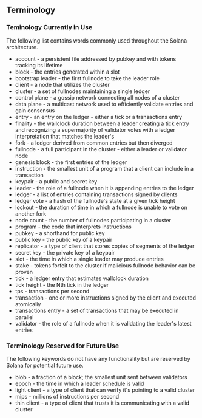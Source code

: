 ## Terminology

### Teminology Currently in Use

The following list contains words commonly used throughout the Solana architecture.

* account - a persistent file addressed by pubkey and with tokens tracking its lifetime
* block - the entries generated within a slot
* bootstrap leader - the first fullnode to take the leader role
* client - a node that utilizes the cluster
* cluster - a set of fullnodes maintaining a single ledger
* control plane - a gossip network connecting all nodes of a cluster
* data plane - a multicast network used to efficiently validate entries and gain consensus
* entry - an entry on the ledger - either a tick or a transactions entry
* finality - the wallclock duration between a leader creating a tick entry and recognizing
  a supermajority of validator votes with a ledger interpretation that matches the leader's
* fork - a ledger derived from common entries but then diverged
* fullnode - a full participant in the cluster - either a leader or validator node
* genesis block - the first entries of the ledger
* instruction - the smallest unit of a program that a client can include in a transaction
* keypair - a public and secret key
* leader - the role of a fullnode when it is appending entries to the ledger
* ledger - a list of entries containing transactions signed by clients
* ledger vote - a hash of the fullnode's state at a given tick height
* lockout - the duration of time in which a fullnode is unable to vote on another fork
* node count - the number of fullnodes participating in a cluster
* program - the code that interprets instructions
* pubkey - a shorthand for public key
* public key - the public key of a keypair
* replicator - a type of client that stores copies of segments of the ledger
* secret key - the private key of a keypair
* slot - the time in which a single leader may produce entries
* stake - tokens forfeit to the cluster if malicious fullnode behavior can be proven
* tick - a ledger entry that estimates wallclock duration
* tick height - the Nth tick in the ledger
* tps - transactions per second
* transaction - one or more instructions signed by the client and executed atomically
* transactions entry - a set of transactions that may be executed in parallel
* validator - the role of a fullnode when it is validating the leader's latest entries


### Terminology Reserved for Future Use

The following keywords do not have any functionality but are reserved by Solana
for potential future use.

* blob - a fraction of a block; the smallest unit sent between validators
* epoch - the time in which a leader schedule is valid
* light client - a type of client that can verify it's pointing to a valid cluster
* mips - millions of instructions per second
* thin client - a type of client that trusts it is communicating with a valid cluster
